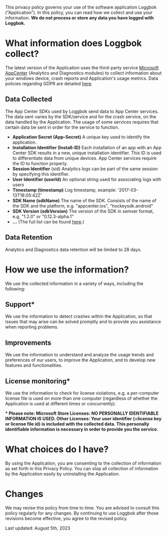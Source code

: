 This privacy policy governs your use of the software application Loggbok (“Application”). In this policy, you can read how we collect and use your information. 
**We do not process or store any data you have logged with Loggbok.**

# What information does Loggbok collect?
The latest version of the Application uses the third-party service [Microsoft AppCenter](https://appcenter.ms/) (Analytics and Diagnostics modules) to collect information about your windows device, crash reports and Application's usage metrics. Data policies regarding GDPR are detailed [here](https://learn.microsoft.com/en-us/appcenter/gdpr/).

## Data Collected

The App Center SDKs used by Loggbok send data to App Center services. The data sent varies by the SDK/service and for the crash service, on the data handled by the Application. The usage of some services requires that certain data be sent in order for the service to function.

* **Application Secret (App-Secret)** A unique key used to identify the application.
* **Installation Identifier (Install-ID)** Each installation of an app with an App Center SDK results in a new, unique installation identifier. This ID is used to differentiate data from unique devices. App Center services require the ID to function properly.
* **Session Identifier** (sid) Analytics logs can be part of the same session by specifying this identifier.
* **User Identifier (userId)** An optional string used for associating logs with users
* **Timestamp (timestamp)** Log timestamp, example: '2017-03-13T18:05:42Z'
* **SDK Name (sdkName)** The name of the SDK. Consists of the name of the SDK and the platform, e.g. "appcenter.ios", "hockeysdk.android"
* **SDK Version (sdkVersion)** The version of the SDK in semver format, e.g. "1.2.0" or "0.12.3-alpha.1"
* **...** (The full list can be found [here](https://learn.microsoft.com/en-us/appcenter/sdk/data-collected).)

## Data Retention
Analytics and Diagnostics data retention will be limited to 28 days.  

# How we use the information?
We use the collected information in a variety of ways, including the following:

## Support*
We use the information to detect crashes within the Application, so that issues that may arise can be solved promptly and to provide you assistance when reporting problems.

## Improvements
We use the information to understand and analyze the usage trends and preferences of our users, to improve the Application, and to develop new features and functionalities.

## License monitoring*
We use the information to check for license violations, e.g. a per-computer license file is used on more than one computer (regardless of whether the Application is used at different times or concurrently).

**\* Please note:  Microsoft Store Licenses: NO PERSONALLY IDENTIFIABLE INFORMATION IS USED. 
Other Licenses: Your user identifier (=license key or license file id) is included with the collected data. This personally identifiable information is necessary in order to provide you the service.**

# What choices do I have?
By using the Application, you are consenting to the collection of information as set forth in this Privacy Policy. You can stop all collection of information by the Application easily by uninstalling the Application.

# Changes
We may revise this policy from time to time. You are advised to consult this policy regularly for any changes. By continuing to use Loggbok after those revisions become effective, you agree to the revised policy.

Last updated: August 5th, 2023

